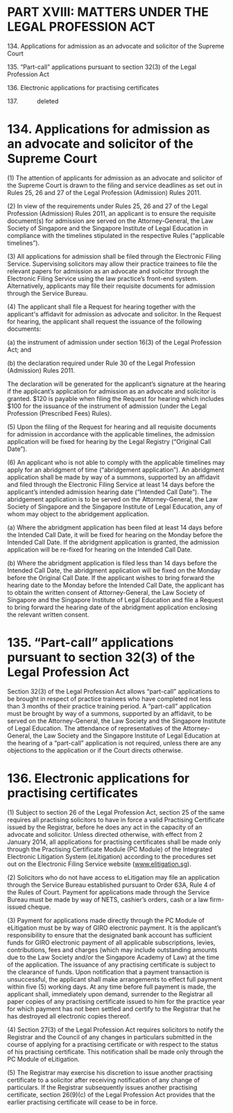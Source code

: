# PART XVIII: MATTERS UNDER THE LEGAL PROFESSION ACT

134\. Applications for admission as an advocate and solicitor of the
Supreme Court

135\. “Part-call” applications pursuant to section 32(3) of the Legal
Profession Act

136\. Electronic applications for practising certificates

137\. <span style="margin-left: 40px;">deleted</span>

# 134. Applications for admission as an advocate and solicitor of the Supreme Court

(1) The attention of applicants for admission as an advocate and
solicitor of the Supreme Court is drawn to the filing and service
deadlines as set out in Rules 25, 26 and 27 of the Legal Profession
(Admission) Rules 2011.

(2) In view of the requirements under Rules 25, 26 and 27 of the Legal
Profession (Admission) Rules 2011,  an applicant is to ensure the
requisite document(s) for admission are served on the Attorney-General,
the Law Society of Singapore and the Singapore Institute of Legal
Education in compliance with the timelines stipulated in the respective
Rules (“applicable timelines”).

(3) All applications for admission shall be filed through the Electronic
Filing Service. Supervising solicitors may allow their practice trainees
to file the relevant papers for admission as an advocate and solicitor
through the Electronic Filing Service using the law practice’s front-end
system. Alternatively, applicants may file their requisite documents for
admission through the Service Bureau.

(4) The applicant shall file a Request for hearing together with the
applicant's affidavit for admission as advocate and solicitor. In the
Request for hearing, the applicant shall request the issuance of the
following documents:

(a) the instrument of admission under section 16(3) of the Legal
Profession Act; and

(b) the declaration required under Rule 30 of the Legal Profession
(Admission) Rules 2011.

The declaration will be generated for the applicant’s signature at the
hearing if the applicant’s application for admission as an advocate and
solicitor is granted. $120 is payable when filing the Request for
hearing which includes $100 for the issuance of the instrument of
admission (under the Legal Profession (Prescribed Fees) Rules).

(5) Upon the filing of the Request for hearing and all requisite
documents for admission in accordance with the applicable timelines, the
admission application will be fixed for hearing by the Legal Registry
(“Original Call Date”).

(6) An applicant who is not able to comply with the applicable timelines
may apply for an abridgment of time (“abridgement application”). An
abridgment application shall be made by way of a summons, supported by
an affidavit and filed through the Electronic Filing Service at least 14
days before the applicant’s intended admission hearing date (“Intended
Call Date”). The abridgement application is to be served on the
Attorney-General, the Law Society of Singapore and the Singapore
Institute of Legal Education, any of whom may object to the abridgement
application.

(a) Where the abridgment application has been filed at least 14 days
before the Intended Call Date, it will be fixed for hearing on the
Monday before the Intended Call Date. If the abridgment application is
granted, the admission application will be re-fixed for hearing on the
Intended Call Date.

(b) Where the abridgment application is filed less than 14 days before
the Intended Call Date, the abridgment application will be fixed on the
Monday before the Original Call Date. If the applicant wishes to bring
forward the hearing date to the Monday before the Intended Call Date,
the applicant has to obtain the written consent of Attorney-General, the
Law Society of Singapore and the Singapore Institute of Legal Education
and file a Request to bring forward the hearing date of the abridgment
application enclosing the relevant written consent.

# 135. “Part-call” applications pursuant to section 32(3) of the Legal Profession Act

Section 32(3) of the Legal Profession Act allows “part-call”
applications to be brought in respect of practice trainees who have
completed not less than 3 months of their practice training period. A
“part-call” application must be brought by way of a summons, supported
by an affidavit, to be served on the Attorney-General, the Law Society
and the Singapore Institute of Legal Education. The attendance of
representatives of the Attorney-General, the Law Society and the
Singapore Institute of Legal Education at the hearing of a “part-call”
application is not required, unless there are any objections to the
application or if the Court directs otherwise.

# 136\. Electronic applications for practising certificates

(1) Subject to section 26 of the Legal Profession Act, section 25 of the
same requires all practising solicitors to have in force a valid
Practising Certificate issued by the Registrar, before he does any act
in the capacity of an advocate and solicitor. Unless directed otherwise,
with effect from 2 January 2014, all applications for practising
certificates shall be made only through the Practising Certificate
Module (PC Module) of the Integrated Electronic Litigation System
(eLitigation) according to the procedures set out on the Electronic
Filing Service website (www.elitigation.sg).

(2) Solicitors who do not have access to eLitigation may file an
application through the Service Bureau established pursuant to Order
63A, Rule 4 of the Rules of Court. Payment for applications made through
the Service Bureau must be made by way of NETS, cashier’s orders, cash
or a law firm-issued cheque.

(3) Payment for applications made directly through the PC Module of
eLitigation must be by way of GIRO electronic payment. It is the
applicant’s responsibility to ensure that the designated bank account
has sufficient funds for GIRO electronic payment of all applicable
subscriptions, levies, contributions, fees and charges (which may
include outstanding amounts due to the Law Society and/or the Singapore
Academy of Law) at the time of the application. The issuance of any
practising certificate is subject to the clearance of funds. Upon
notification that a payment transaction is unsuccessful, the applicant
shall make arrangements to effect full payment within five (5) working
days. At any time before full payment is made, the applicant shall,
immediately upon demand, surrender to the Registrar all paper copies of
any practising certificate issued to him for the practice year for which
payment has not been settled and certify to the Registrar that he has
destroyed all electronic copies thereof.

(4) Section 27(3) of the Legal Profession Act requires solicitors to
notify the Registrar and the Council of any changes in particulars
submitted in the course of applying for a practising certificate or with
respect to the status of his practising certificate. This notification
shall be made only through the PC Module of eLitigation.

(5) The Registrar may exercise his discretion to issue another
practising certificate to a solicitor after receiving notification of
any change of particulars. If the Registrar subsequently issues another
practising certificate, section 26(9)(c) of the Legal Profession Act
provides that the earlier practising certificate will cease to be in
force.
